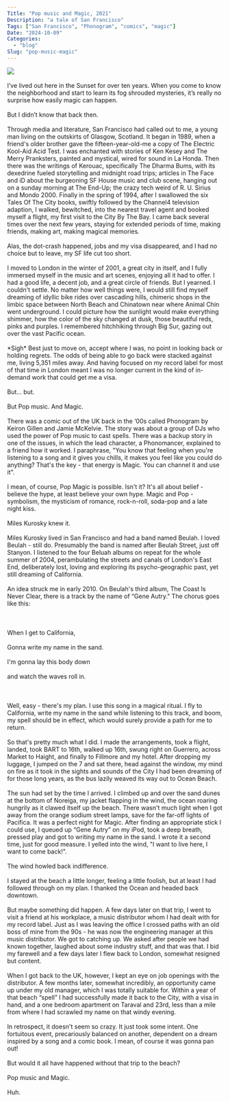 ```yaml
---
Title: "Pop music and Magic, 2021"
Description: "a tale of San Francisco"
Tags: ["San Francisco", "Phonogram", "comics", "magic"]
Date: "2024-10-09"
Categories:
  - "blog"
Slug: "pop-music-magic"
---
```


<div id="story">

<div>
<img src="/sunset.jpg"
<br><br></div>

<div><br>
I’ve lived out here in the Sunset for over ten years. When you come to know the neighborhood and start to learn its fog shrouded mysteries, it’s really no surprise how easily magic can happen.<br><br></div>

<div>But I didn’t know that back then.<br><br></div>

<div>Through media and literature, San Francisco had called out to me, a young man living on the outskirts of Glasgow, Scotland.  It began in 1989, when a friend's older brother gave the fifteen-year-old-me a copy of The Electric Kool-Aid Acid Test. I was enchanted with stories of Ken Kesey and The Merry Pranksters, painted and mystical, wired for sound in La Honda. Then there was the writings of Kerouac, specifically The Dharma Bums, with its dexedrine fueled storytelling and midnight road trips; articles in The Face and iD about the burgeoning SF House music and club scene, hanging out on a sunday morning at The End-Up; the crazy tech weird of R. U. Sirius and Mondo 2000. Finally in the spring of 1994, after I swallowed the six Tales Of The City books, swiftly followed by the Channel4 television adaption, I walked, bewitched, into the nearest travel agent and booked myself a flight, my first visit to the City By The Bay. I came back several times over the next few years, staying for extended periods of time, making friends, making art, making magical memories.<br><br></div>

<div>Alas, the dot-crash happened, jobs and my visa disappeared, and I had no choice but to leave, my SF life cut too short.<br><br></div>

<div>I moved to London in the winter of 2001, a great city in itself, and I fully immersed myself in the music and art scenes, enjoying all it had to offer. I had a good life, a decent job, and a great circle of friends. But I yearned. I couldn't settle. No matter how well things were, I would still find myself dreaming of idyllic bike rides over cascading hills, chimeric shops in the limbic space between North Beach and Chinatown near where Animal Chin went underground. I could picture how the sunlight would make everything shimmer, how the color of the sky changed at dusk, those beautiful reds, pinks and purples. I remembered hitchhiking through Big Sur, gazing out over the vast Pacific ocean.<br><br></div>

<div>*Sigh* Best just to move on, accept where I was, no point in looking back or holding regrets. The odds of being able to go back were stacked against me, living 5,351 miles away. And having focused on my record label for most of that time in London meant I was no longer current in the kind of in-demand work that could get me a visa.<br><br></div>

<div>But... but.<br><br></div>
<div>But Pop music. And Magic.<br><br></div>

<div>There was a comic out of the UK back in the ‘00s called Phonogram by Keiron Gillen and Jamie McKelvie. The story was about a group of DJs who used the power of Pop music to cast spells. There was a backup story in one of the issues, in which the lead character, a Phonomancer, explained to a friend how it worked. I paraphrase, "You know that feeling when you're listening to a song and it gives you chills, it makes you feel like you could do anything? That's the key - that energy is Magic. You can channel it and use it".<br><br></div>

<div>I mean, of course, Pop Magic is possible. Isn't it? It's all about belief - believe the hype, at least believe your own hype. Magic and Pop - symbolism, the mysticism of romance, rock-n-roll, soda-pop and a late night kiss.<br><br></div>

<div>Miles Kurosky knew it.<br><br></div>

<div>Miles Kurosky lived in San Francisco and had a band named Beulah. I loved Beulah - still do. Presumably the band is named after Beulah Street, just off Stanyon. I listened to the four Beluah albums on repeat for the whole summer of 2004, perambulating the streets and canals of London's East End, deliberately lost, loving and exploring its psycho-geographic past, yet still dreaming of California.<br><br></div>

<div>An idea struck me in early 2010. On Beulah's third album, The Coast Is Never Clear, there is a track by the name of “Gene Autry." The chorus goes like this:<br><br>
<br><br>
When I get to California,<br><br>
Gonna write my name in the sand.<br><br>
I'm gonna lay this body down<br><br>
and watch the waves roll in.<br><br>
<br><br></div>

<div>Well, easy - there's my plan. I use this song in a magical ritual. I fly to California, write my name in the sand while listening to this track, and boom, my spell should be in effect, which would surely provide a path for me to return.<br><br></div>

<div>So that's pretty much what I did. I made the arrangements, took a flight, landed, took BART to 16th, walked up 16th, swung right on Guerrero, across Market to Haight, and finally to Fillmore and my hotel. After dropping my luggage,  I jumped on the 7 and sat there, head against the window, my mind on fire as it took in the sights and sounds of the City I had been dreaming of for those long years, as the bus lazily weaved its way out to Ocean Beach.<br><br></div>

<div>The sun had set by the time I arrived. I climbed up and over the sand dunes at the bottom of Noreiga, my jacket flapping in the wind, the ocean roaring hungrily as it clawed itself up the beach. There wasn't much light when I got away from the orange sodium street lamps, save for the far-off lights of Pacifica. It was a perfect night for Magic. After finding an appropriate stick I could use, I queued up “Gene Autry” on my iPod, took a deep breath, pressed play and got to writing my name in the sand. I wrote it a second time, just for good measure. I yelled into the wind, "I want to live here, I want to come back!".<br><br></div>

<div>The wind howled back indifference.<br><br></div>

<div>I stayed at the beach a little longer, feeling a little foolish, but at least I had followed through on my plan. I thanked the Ocean and headed back downtown.<br><br></div>

<div>But maybe something did happen. A few days later on that trip, I went to visit a friend at his workplace, a music distributor whom I had dealt with for my record label. Just as I was leaving the office I crossed paths with an old boss of mine from the 90s  - he was now the engineering manager at this music distributor. We got to catching up. We asked after people we had known together, laughed about some industry stuff, and that was that. I bid my farewell and a few days later I flew back to London, somewhat resigned but content.<br><br></div>

<div>When I got back to the UK, however, I kept an eye on job openings with the distributor. A few months later, somewhat incredibly, an opportunity came up under my old manager, which I was totally suitable for. Within a year of that beach “spell” I had successfully made it back to the City, with a visa in hand, and a one bedroom apartment on Taraval and 23rd, less than a mile from where I had scrawled my name on that windy evening.<br><br></div>

<div>In retrospect, it doesn't seem so crazy. It just took some intent. One fortuitous event, precariously balanced on another, dependent on a dream inspired by a song and a comic book. I mean, of course it was gonna pan out!<br><br></div>

<div>But would it all have happened without that trip to the beach?<br><br></div>

<div>Pop music and Magic.<br><br>
Huh.<br><br>
<br></div>


</div>
